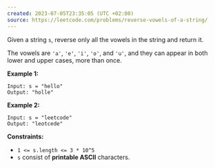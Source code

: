 ```yaml
---
created: 2023-07-05T23:35:05 (UTC +02:00)
source: https://leetcode.com/problems/reverse-vowels-of-a-string/
---
```

Given a string `s`, reverse only all the vowels in the string and return it.

The vowels are `'a'`, `'e'`, `'i'`, `'o'`, and `'u'`, and they can appear in both lower and upper cases, more than once.

**Example 1:**

```
Input: s = "hello"
Output: "holle"

```

**Example 2:**

```
Input: s = "leetcode"
Output: "leotcede"

```

**Constraints:**

-   `1 <= s.length <= 3 * 10^5`
-   `s` consist of **printable ASCII** characters.
